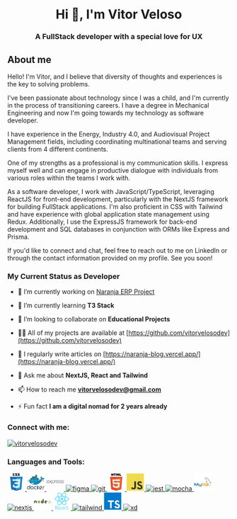 <h1 align="center">Hi 👋, I'm Vitor Veloso</h1>
<h3 align="center">A FullStack developer with a special love for UX</h3>

<h2>About me</h2>
Hello! I'm Vitor, and I believe that diversity of thoughts and experiences is the key to solving problems.

I've been passionate about technology since I was a child, and I'm currently in the process of transitioning careers. I have a degree in Mechanical Engineering and now I'm going towards my technology as software developer.

I have experience in the Energy, Industry 4.0, and Audiovisual Project Management fields, including coordinating multinational teams and serving clients from 4 different continents.

One of my strengths as a professional is my communication skills. I express myself well and can engage in productive dialogue with individuals from various roles within the teams I work with.

As a software developer, I work with JavaScript/TypeScript, leveraging ReactJS for front-end development, particularly with the NextJS framework for building FullStack applications. I'm also proficient in CSS with Tailwind and have experience with global application state management using Redux. Additionally, I use the ExpressJS framework for back-end development and SQL databases in conjunction with ORMs like Express and Prisma.

If you'd like to connect and chat, feel free to reach out to me on LinkedIn or through the contact information provided on my profile. See you soon!

<h3>My Current Status as Developer</h3>

- 🔭 I’m currently working on [Naranja ERP Project](https://github.com/NaranjaLabs/ERP)

- 🌱 I’m currently learning **T3 Stack**

- 👯 I’m looking to collaborate on **Educational Projects**

- 👨‍💻 All of my projects are available at [https://github.com/vitorvelosodev](https://github.com/vitorvelosodev)

- 📝 I regularly write articles on [https://naranja-blog.vercel.app/](https://naranja-blog.vercel.app/)

- 💬 Ask me about **NextJS, React and Tailwind**

- 📫 How to reach me **vitorvelosodev@gmail.com**

- ⚡ Fun fact **I am a digital nomad for 2 years already**

<h3 align="left">Connect with me:</h3>
<p align="left">
<a href="https://linkedin.com/in/vitorvelosodev" target="blank"><img align="center" src="https://raw.githubusercontent.com/rahuldkjain/github-profile-readme-generator/master/src/images/icons/Social/linked-in-alt.svg" alt="vitorvelosodev" height="30" width="40" /></a>
</p>

<h3 align="left">Languages and Tools:</h3>
<p align="left"> <a href="https://www.w3schools.com/css/" target="_blank" rel="noreferrer"> <img src="https://raw.githubusercontent.com/devicons/devicon/master/icons/css3/css3-original-wordmark.svg" alt="css3" width="40" height="40"/> </a> <a href="https://www.docker.com/" target="_blank" rel="noreferrer"> <img src="https://raw.githubusercontent.com/devicons/devicon/master/icons/docker/docker-original-wordmark.svg" alt="docker" width="40" height="40"/> </a> <a href="https://expressjs.com" target="_blank" rel="noreferrer"> <img src="https://raw.githubusercontent.com/devicons/devicon/master/icons/express/express-original-wordmark.svg" alt="express" width="40" height="40"/> </a> <a href="https://www.figma.com/" target="_blank" rel="noreferrer"> <img src="https://www.vectorlogo.zone/logos/figma/figma-icon.svg" alt="figma" width="40" height="40"/> </a> <a href="https://git-scm.com/" target="_blank" rel="noreferrer"> <img src="https://www.vectorlogo.zone/logos/git-scm/git-scm-icon.svg" alt="git" width="40" height="40"/> </a> <a href="https://www.w3.org/html/" target="_blank" rel="noreferrer"> <img src="https://raw.githubusercontent.com/devicons/devicon/master/icons/html5/html5-original-wordmark.svg" alt="html5" width="40" height="40"/> </a> <a href="https://developer.mozilla.org/en-US/docs/Web/JavaScript" target="_blank" rel="noreferrer"> <img src="https://raw.githubusercontent.com/devicons/devicon/master/icons/javascript/javascript-original.svg" alt="javascript" width="40" height="40"/> </a> <a href="https://jestjs.io" target="_blank" rel="noreferrer"> <img src="https://www.vectorlogo.zone/logos/jestjsio/jestjsio-icon.svg" alt="jest" width="40" height="40"/> </a> <a href="https://mochajs.org" target="_blank" rel="noreferrer"> <img src="https://www.vectorlogo.zone/logos/mochajs/mochajs-icon.svg" alt="mocha" width="40" height="40"/> </a> <a href="https://www.mysql.com/" target="_blank" rel="noreferrer"> <img src="https://raw.githubusercontent.com/devicons/devicon/master/icons/mysql/mysql-original-wordmark.svg" alt="mysql" width="40" height="40"/> </a> <a href="https://nextjs.org/" target="_blank" rel="noreferrer"> <img src="https://cdn.worldvectorlogo.com/logos/nextjs-2.svg" alt="nextjs" width="40" height="40"/> </a> <a href="https://nodejs.org" target="_blank" rel="noreferrer"> <img src="https://raw.githubusercontent.com/devicons/devicon/master/icons/nodejs/nodejs-original-wordmark.svg" alt="nodejs" width="40" height="40"/> </a> <a href="https://reactjs.org/" target="_blank" rel="noreferrer"> <img src="https://raw.githubusercontent.com/devicons/devicon/master/icons/react/react-original-wordmark.svg" alt="react" width="40" height="40"/> </a> <a href="https://tailwindcss.com/" target="_blank" rel="noreferrer"> <img src="https://www.vectorlogo.zone/logos/tailwindcss/tailwindcss-icon.svg" alt="tailwind" width="40" height="40"/> </a> <a href="https://www.typescriptlang.org/" target="_blank" rel="noreferrer"> <img src="https://raw.githubusercontent.com/devicons/devicon/master/icons/typescript/typescript-original.svg" alt="typescript" width="40" height="40"/> </a> <a href="https://www.adobe.com/products/xd.html" target="_blank" rel="noreferrer"> <img src="https://cdn.worldvectorlogo.com/logos/adobe-xd.svg" alt="xd" width="40" height="40"/> </a> </p>
